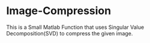 # Image-Compression

This is a Small Matlab Function that uses Singular Value Decomposition(SVD) to compress the given image.
